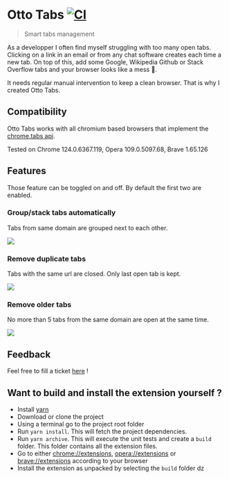 # Otto Tabs [![CI](https://github.com/borsini/chrome-otto-tabs/actions/workflows/ci.yml/badge.svg)](https://github.com/borsini/chrome-otto-tabs/actions/workflows/ci.yml)

> Smart tabs management

As a developper I often find myself struggling with too many open tabs.  
Clicking on a link in an email or from any chat software creates each time a new tab. On top of this, add some Google, Wikipedia Github or Stack Overflow tabs and your browser looks like a mess 😤.

It needs regular manual intervention to keep a clean browser. That is why I created Otto Tabs.

## Compatibility

Otto Tabs works with all chromium based browsers that implement the [chrome.tabs api](https://developer.chrome.com/docs/extensions/reference/api/tabs).

Tested on Chrome 124.0.6367.119, Opera 109.0.5097.68, Brave 1.65.126

## Features

Those feature can be toggled on and off. By default the first two are enabled.

### Group/stack tabs automatically

Tabs from same domain are grouped next to each other.

![](pictures/grouped.gif)

### Remove duplicate tabs

Tabs with the same url are closed. Only last open tab is kept.

![](pictures/duplicated.gif)

### Remove older tabs

No more than 5 tabs from the same domain are open at the same time.

![](pictures/same_host.gif)

## Feedback

Feel free to fill a ticket [here](https://github.com/Benlenem/chrome-otto-tabs/issues) !

## Want to build and install the extension yourself ?

- Install [yarn](https://classic.yarnpkg.com/en/docs/install/)
- Download or clone the project
- Using a terminal go to the project root folder
- Run `yarn install`. This will fetch the project dependencies.
- Run `yarn archive`. This will execute the unit tests and create a `build` folder. This folder contains all the extension files.
- Go to either [chrome://extensions](chrome://extensions), [opera://extensions](opera://extensions) or [brave://extensions](brave://extensions) according to your browser
- Install the extension as unpacked by selecting the `build` folder
  dz
